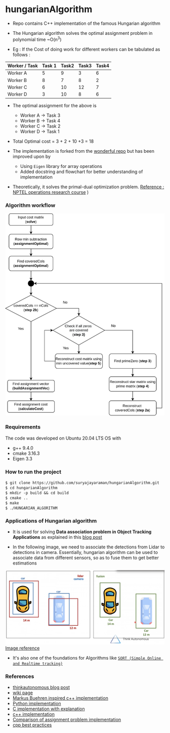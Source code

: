 # hungarianAlgorithm
- Repo contains C++ implementation of the famous Hungarian algorithm
- The Hungarian algorithm solves the optimal assignment problem in polynomial time ~O(n<sup>3</sup>)

- Eg : If the Cost of doing work for different workers can be tabulated as follows : 

| Worker / Task      | Task 1 | Task2 | Task3 | Task4 |
| -------------------| -------| ------| ------| ------|
| Worker A           | 5      | 9     | 3     | 6     |
| Worker B           | 8      | 7     | 8     | 2     |
| Worker C           | 6      | 10    | 12    | 7     |
| Worker D           | 3      | 10    | 8     | 6     |

- The optimal assignment for the above is 
    - Worker A -> Task 3
    - Worker B -> Task 4
    - Worker C -> Task 2
    - Worker D -> Task 1
- Total Optimal cost = 3 + 2 + 10 +3 = 18

- The implementation is forked from the [wonderful repo](https://github.com/mcximing/hungarian-algorithm-cpp) but has been improved upon by
    - Using `Eigen` library for array operations
    - Added docstring and flowchart for better understanding of implementation

- Theoretically, it solves the primal-dual optimization problem. [Reference : NPTEL operations research course](https://www.youtube.com/watch?v=BUGIhEecipE)
)



### Algorithm workflow
![Flow chart](images/hungarianAlgorithmFlow.png)


### Requirements
The code was developed on Ubuntu 20.04 LTS OS with
- g++ 9.4.0
- cmake 3.16.3
- Eigen 3.3


### How to run the project
```
$ git clone https://github.com/suryajayaraman/hungarianAlgorithm.git
$ cd hungarianAlgorithm
$ mkdir -p build && cd build
$ cmake ..
$ make
$ ./HUNGARIAN_ALGORITHM
```


### Applications of Hungarian algorithm

- It is used for solving **Data association problem in Object Tracking Applications** as explained in this [blog post](https://www.thinkautonomous.ai/blog/?p=hungarian-algorithm)

- In the following image, we need to associate the detections from Lidar to detections in camera. Essentially, hungarian
algorithm can be used to associate data from different sensors, so as to fuse them to get better estimations

![](images/usecase.png)
[Image reference](https://www.thinkautonomous.ai/blog/?p=hungarian-algorithm)


- It's also one of the foundations for Algorithms like [`SORT (Simple Online and Realtime tracking)`](https://arxiv.org/pdf/1602.00763.pdf)





### References
- [thinkautonomous blog post](https://www.thinkautonomous.ai/blog/?p=hungarian-algorithm)
- [wiki page](https://en.wikipedia.org/wiki/Hungarian_algorithm)
- [Markus Buehren inspired c++ implementation](https://github.com/mcximing/hungarian-algorithm-cpp)
- [Python implementation](https://python.plainenglish.io/hungarian-algorithm-introduction-python-implementation-93e7c0890e15)
- [C implementation with explanation](https://brc2.com/the-algorithm-workshop/)
- [c++ implementation](https://github.com/saebyn/munkres-cpp)
- [Comparison of assignment problem implementation](https://github.com/Yay295/AssignmentProblemComparison)
- [cpp best practices](https://github.com/Gluttton/cppbestpractices/blob/master/04-Considering_Safety.md)
